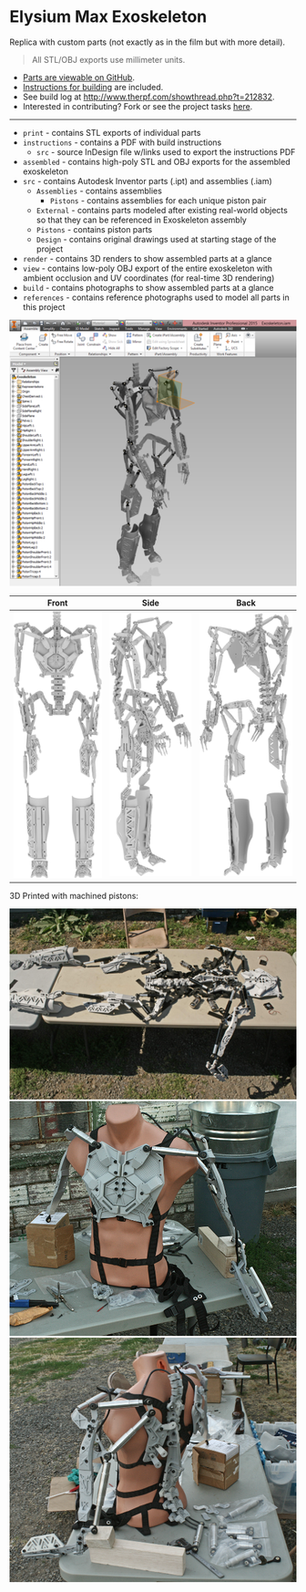 # Elysium Max Exoskeleton
Replica with custom parts (not exactly as in the film but with more detail).

> All STL/OBJ exports use millimeter units.

* [Parts are viewable on GitHub](https://github.com/01binary/elysium-max-exoskeleton/blob/master/print/HipRight.stl).
* [Instructions for building](https://github.com/01binary/elysium-max-exoskeleton/raw/master/instructions/assembly%20instructions.pdf) are included.
* See build log at http://www.therpf.com/showthread.php?t=212832.
* Interested in contributing? Fork or see the project tasks [here](https://github.com/01binary/elysium-max-exoskeleton/projects/1).

--------

* `print` - contains STL exports of individual parts
* `instructions` - contains a PDF with build instructions
    * `src` - source InDesign file w/links used to export the instructions PDF
* `assembled` - contains high-poly STL and OBJ exports for the assembled exoskeleton
* `src` - contains Autodesk Inventor parts (.ipt) and assemblies (.iam)
    * `Assemblies` - contains assemblies
        * `Pistons` - contains assemblies for each unique piston pair
    * `External` - contains parts modeled after existing real-world objects so that they can be referenced in Exoskeleton assembly
    * `Pistons` - contains piston parts
    * `Design` - contains original drawings used at starting stage of the project
* `render` - contains 3D renders to show assembled parts at a glance
* `view` - contains low-poly OBJ export of the entire exoskeleton with ambient occlusion and UV coordinates (for real-time 3D rendering)
* `build` - contains photographs to show assembled parts at a glance
* `references` - contains reference photographs used to model all parts in this project

![inventor](https://github.com/01binary/elysium-max-exoskeleton/raw/master/build/exoskeleton-assembly-inventor.png "Inventor Assembly")

| Front | Side | Back |
|-------|------|------|
|![front](https://github.com/01binary/elysium-max-exoskeleton/raw/master/render/front.png "Front View") | ![side](https://github.com/01binary/elysium-max-exoskeleton/raw/master/render/side.png "Side View") | ![back](https://github.com/01binary/elysium-max-exoskeleton/raw/master/render/back.png "Back View")|

3D Printed with machined pistons:

![layout](https://github.com/01binary/elysium-max-exoskeleton/raw/master/build/layout01.jpg "Layout")
![front-mounted](https://github.com/01binary/elysium-max-exoskeleton/raw/master/build/upperbody02.png "Front Mounted")
![back-mounted](https://github.com/01binary/elysium-max-exoskeleton/raw/master/build/upperbody04.png "Back Mounted")